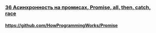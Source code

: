 ### [36 Асинхронность на промисах, Promise, all, then, catch, race](https://www.youtube.com/watch?v=RMl4r6s1Y8M)

#### https://github.com/HowProgrammingWorks/Promise


